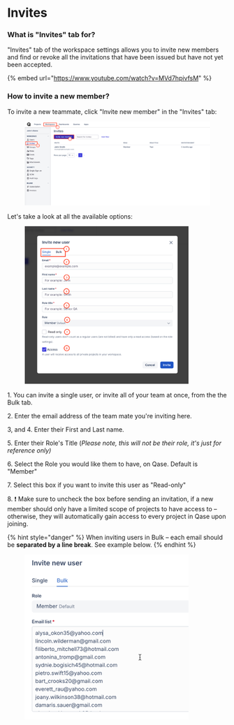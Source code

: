 # Invites

### What is "Invites" tab for?

"Invites" tab of the workspace settings allows you to invite new members and find or revoke all the invitations that have been issued but have not yet been accepted.

{% embed url="https://www.youtube.com/watch?v=MVd7hpivfsM" %}

### How to invite a new member? <a href="#h_70da117e32" id="h_70da117e32"></a>

To invite a new teammate, click "Invite new member" in the "Invites" tab:

<figure><img src="../../.gitbook/assets/image (105).png" alt="" width="563"><figcaption></figcaption></figure>

Let's take a look at all the available options:

<figure><img src="../../.gitbook/assets/77790.png" alt="" width="375"><figcaption></figcaption></figure>

1\. You can invite a single user, or invite all of your team at once, from the the Bulk tab.

2\. Enter the email address of the team mate you're inviting here.

3, and 4.  Enter their First and Last name.

5\. Enter their Role's Title (_Please note, this will not be their role, it's just for reference only)_

6\. Select the Role you would like them to have, on Qase. Default is "Member"

7\. Select this box if you want to invite this user as "Read-only"

8\. ❗️ Make sure to uncheck the box before sending an invitation, if a new member should only have a limited scope of projects to have access to – otherwise, they will automatically gain access to every project in Qase upon joining.



{% hint style="danger" %}
When inviting users in Bulk – each email should be **separated by a line break**. See example below.
{% endhint %}

<figure><img src="../../.gitbook/assets/59562.png" alt="" width="375"><figcaption></figcaption></figure>
